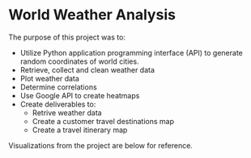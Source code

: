 # World Weather Analysis
The purpose of this project was to:
- Utilize Python application programming interface (API) to generate random coordinates of world cities.
- Retrieve, collect and clean weather data 
- Plot weather data
- Determine correlations 
- Use Google API to create heatmaps
- Create deliverables to:
  - Retrive weather data
  - Create a customer travel destinations map
  - Create a travel itinerary map

Visualizations from the project are below for reference.


  
